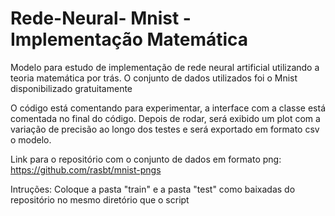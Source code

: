 # Rede-Neural- Mnist - Implementação Matemática
Modelo para estudo de implementação de rede neural artificial utilizando a teoria matemática por trás. O conjunto de dados utilizados foi o Mnist disponibilizado gratuitamente

O código está comentando para experimentar, a interface com a classe está comentada no final do código.
Depois de rodar, será exibido um plot com a variação de precisão ao longo dos testes e será exportado em formato csv o modelo.

Link para o repositório com o conjunto de dados em formato png:
https://github.com/rasbt/mnist-pngs

Intruções:
Coloque a pasta "train" e a pasta "test" como baixadas do repositório no mesmo diretório que o script


